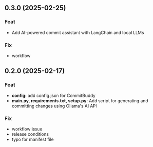 ## 0.3.0 (2025-02-25)

### Feat

- Add AI-powered commit assistant with LangChain and local LLMs

### Fix

- workflow

## 0.2.0 (2025-02-17)

### Feat

- **config**: add config.json for CommitBuddy
- **main.py, requirements.txt, setup.py**: Add script for generating and committing changes using Ollama's AI API

### Fix

- workflow issue
- release conditions
- typo for manifest file
